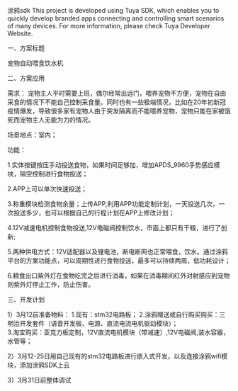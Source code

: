 涂鸦sdk This project is developed using Tuya SDK, which enables you to quickly develop branded apps connecting and controlling smart scenarios of many devices. For more information, please check Tuya Developer Website.

一、方案标题

宠物自动喂食饮水机

二、方案应用

需求：
宠物主人平时需要上班，偶尔经常出远门，喂养宠物不方便，宠物在自由采食的情况下不能自己控制采食量。同时也有一些极端情况，比如在20年初新冠疫情爆发，导致很多家有宠物人由于突发隔离而不能喂养宠物，宠物只能在家被饿死而宠物主人无能为力的情况。 

场景地点：室内；

功能：

1.实体按键按压手动投送食物，如果时间足够加，增加APDS_9960手势感应模块，隔空控制进行食物投送；

2.APP上可以单次快速投送；

3.称重模块检测食物余量；上传APP,利用APP功能定制计划，一天投送几次，一次投送多少，也可以根据自己的行程计划在APP上修改计划；

4.12V减速电机控制食物投送,12V电磁阀控制饮水，市面上都只有干粮，进行了创新;

5.两种供电方式：12V适配器以及锂电池，断电断网也正常喂食，饮水。通过涂鸦平台的方案功能点，可以周期性进行食物投送，最多可以持续两周，低功耗设计；

6.粮食出口紫外灯在食物吃完之后进行消毒，如果在消毒期间红外对射感应到宠物则紫外灯停止工作，防止伤害。



三、开发计划

1）3月12前准备物料：  1.现有：stm32电路板；
                      2.涂鸦赠送或自行购买购买：三明治开发套件（语音开发板、电源、直流电流电机驱动模块）；                  
                      3.淘宝购买：亚克力板定制，12V直流电机模块（带减速）,12V电磁阀,装水容器，水管等；

2）3月12-25日用自己现有的stm32电路板进行嵌入式开发，以及连接涂鸦wifi模块，添加涂鸦SDK上云

3）3月31日前整体调试
